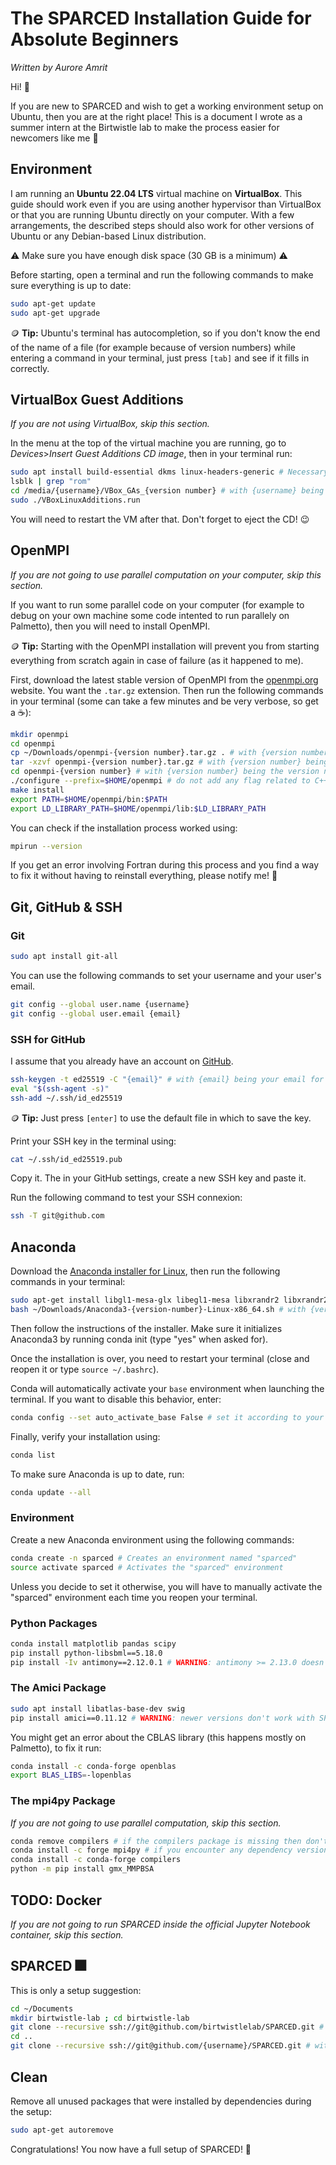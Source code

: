 # The SPARCED Installation Guide for Absolute Beginners
_Written by Aurore Amrit_

Hi! 🌄

If you are new to SPARCED and wish to get a working environment setup on
Ubuntu, then you are at the right place!
This is a document I wrote as a summer intern at the Birtwistle lab to make the
process easier for newcomers like me 🙂

## Environment
I am running an **Ubuntu 22.04 LTS** virtual machine on **VirtualBox**.
This guide should work even if you are using another hypervisor than VirtualBox
or that you are running Ubuntu directly on your computer.
With a few arrangements, the described steps should also work for other
versions of Ubuntu or any Debian-based Linux distribution.

:warning: Make sure you have enough disk space (30 GB is a minimum) :warning:

Before starting, open a terminal and run the following commands to make sure
everything is up to date:
```bash
sudo apt-get update
sudo apt-get upgrade
```
:coin: **Tip:** Ubuntu's terminal has autocompletion, so if you don't know the
end of the name of a file (for example because of version numbers) while
entering a command in your terminal, just press ```[tab]``` and see if it
fills in correctly.

## VirtualBox Guest Additions
_If you are not using VirtualBox, skip this section._

In the menu at the top of the virtual machine you are running, go to
_Devices_>_Insert Guest Additions CD image_, then in your terminal run:
```bash
sudo apt install build-essential dkms linux-headers-generic # Necessary if you chose the minimal installation of Ubuntu
lsblk | grep "rom"
cd /media/{username}/VBox_GAs_{version number} # with {username} being your username and {version number} the version number
sudo ./VBoxLinuxAdditions.run
```
You will need to restart the VM after that. Don't forget to eject the CD! 😉

## OpenMPI
_If you are not going to use parallel computation on your computer,
skip this section._

If you want to run some parallel code on your computer (for example to debug on
your own machine some code intented to run parallely on Palmetto), then you
will need to install OpenMPI.

:coin: **Tip:** Starting with the OpenMPI installation will prevent you from
starting everything from scratch again in case of failure (as it happened to me).

First, download the latest stable version of OpenMPI from the
[openmpi.org](https://www.open-mpi.org//software/ompi/v4.1/) website. You want
the ```.tar.gz``` extension.
Then run the following commands in your terminal (some can take a few minutes
and be very verbose, so get a ☕):
```bash
mkdir openmpi
cd openmpi
cp ~/Downloads/openmpi-{version number}.tar.gz . # with {version number} being the version number
tar -xzvf openmpi-{version number}.tar.gz # with {version number} being the version number
cd openmpi-{version number} # with {version number} being the version number
./configure --prefix=$HOME/openmpi # do not add any flag related to C++ (cxx) as they are no longer supported
make install
export PATH=$HOME/openmpi/bin:$PATH
export LD_LIBRARY_PATH=$HOME/openmpi/lib:$LD_LIBRARY_PATH
```
You can check if the installation process worked using:
```bash
mpirun --version
```
If you get an error involving Fortran during this process and you find a way to
fix it without having to reinstall everything, please notify me! 🙏

## Git, GitHub & SSH
### Git
```bash
sudo apt install git-all
```
You can use the following commands to set your username and your user's email.
```bash
git config --global user.name {username}
git config --global user.email {email}
```
### SSH for GitHub
I assume that you already have an account on [GitHub](https://github.com/).
```bash
ssh-keygen -t ed25519 -C "{email}" # with {email} being your email for GitHub
eval "$(ssh-agent -s)"
ssh-add ~/.ssh/id_ed25519
```
:coin: **Tip:** Just press ```[enter]``` to use the default file in which to
save the key.

Print your SSH key in the terminal using:
```bash
cat ~/.ssh/id_ed25519.pub
```
Copy it. The in your GitHub settings, create a new SSH key and paste it.

Run the following command to test your SSH connexion:
```bash
ssh -T git@github.com
```

## Anaconda
Download the
[Anaconda installer for Linux](https://www.anaconda.com/products/distribution#linux),
then run the following commands in your terminal:
```bash
sudo apt-get install libgl1-mesa-glx libegl1-mesa libxrandr2 libxrandr2 libxss1 libxcursor1 libxcomposite1 libasound2 libxi6 libxtst6
bash ~/Downloads/Anaconda3-{version-number}-Linux-x86_64.sh # with {version-number} being your version number
```
Then follow the instructions of the installer. Make sure it initializes
Anaconda3 by running conda init (type "yes" when asked for).

Once the installation is over, you need to restart your terminal (close and
reopen it or type ```source ~/.bashrc```).

Conda will automatically activate your ```base``` environment when launching
the terminal. If you want to disable this behavior, enter:
```bash
conda config --set auto_activate_base False # set it according to your preferences
```
Finally, verify your installation using:
```bash
conda list
```
To make sure Anaconda is up to date, run:
```bash
conda update --all
```

### Environment
Create a new Anaconda environment using the following commands:
```bash
conda create -n sparced # Creates an environment named "sparced"
source activate sparced # Activates the "sparced" environment
```
Unless you decide to set it otherwise, you will have to manually activate the
"sparced" environment each time you reopen your terminal.

### Python Packages
```bash
conda install matplotlib pandas scipy
pip install python-libsbml==5.18.0
pip install -Iv antimony==2.12.0.1 # WARNING: antimony >= 2.13.0 doesn't work with SPARCED
```
### The Amici Package
```bash
sudo apt install libatlas-base-dev swig
pip install amici==0.11.12 # WARNING: newer versions don't work with SPARCED
```
You might get an error about the CBLAS library (this happens mostly on
Palmetto), to fix it run:
```bash
conda install -c conda-forge openblas
export BLAS_LIBS=-lopenblas
```

### The mpi4py Package
_If you are not going to use parallel computation, skip this section._
```bash
conda remove compilers # if the compilers package is missing then don't install it!
conda install -c forge mpi4py # if you encounter any dependency version failure, try downgrading to Python 3.11 by typing 'conda install python=3.11'
conda install -c conda-forge compilers
python -m pip install gmx_MMPBSA
```

## TODO: Docker
_If you are not going to run SPARCED inside the official Jupyter Notebook
container, skip this section._

## SPARCED 🎆
This is only a setup suggestion:
```bash
cd ~/Documents
mkdir birtwistle-lab ; cd birtwistle-lab
git clone --recursive ssh://git@github.com/birtwistlelab/SPARCED.git # The official SPARCED repository
cd ..
git clone --recursive ssh://git@github.com/{username}/SPARCED.git # with {username} being your username on GitHub, assuming that you already forked SPARCED
```

## Clean
Remove all unused packages that were installed by dependencies during the setup:
```bash
sudo apt-get autoremove
```

Congratulations! You now have a full setup of SPARCED! 🦠
